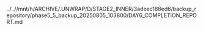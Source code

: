 ../..//mnt/h/ARCHIVE/.UNWRAP/D/STAGE2_INNER/3adeec188ed6/backup_repository/phase5_5_backup_20250805_103800/DAY6_COMPLETION_REPORT.md